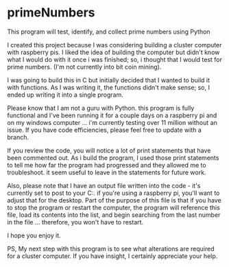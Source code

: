 # primeNumbers
This program will test, identify, and collect prime numbers using Python

I created this project because I was considering building a cluster computer with raspberry pis. I liked the idea of building the computer but didn't know what I would do with it once i was finished; so, i thought that I would test for prime numbers. (I'm not currently into bit coin mining).

I was going to build this in C but initially decided that I wanted to build it with functions. As I was writing it, the functions didn't make sense; so, I ended up writing it into a single program.

Please know that I am not a guru with Python. this program is fully functional and I've been running it for a couple days on a raspberry pi and on my windows computer ... i'm currently testing over 11 million without an issue. If you have code efficiencies, please feel free to update with a branch.

If you review the code, you will notice a lot of print statements that have been commented out. As i build the program, I used those print statements to tell me how far the program had progressed and they allowed me to troubleshoot. it seem useful to leave in the statements for future work.

Also, please note that I have an output file written into the code - it's currently set to post to your C:. if you're using a raspberry pi, you'll want to adjust that for the desktop. Part of the purpose of this file is that if you have to stop the program or restart the computer, the program will reference this file, load its contents into the list, and begin searching from the last number in the file ... therefore, you won't have to restart.


I hope you enjoy it.


PS, My next step with this program is to see what alterations are required for a cluster computer. If you have insight, I certainly appreciate your help.


